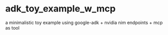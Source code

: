 # adk_toy_example_w_mcp
a minimalistic toy example using google-adk + nvidia nim endpoints + mcp as tool
